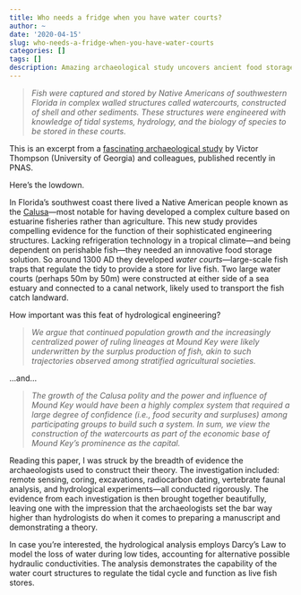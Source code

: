 ```yaml
---
title: Who needs a fridge when you have water courts?
author: ~
date: '2020-04-15'
slug: who-needs-a-fridge-when-you-have-water-courts
categories: []
tags: []
description: Amazing archaeological study uncovers ancient food storage solution
---
```

> *Fish were captured and stored by Native Americans of southwestern Florida in complex walled structures called watercourts, constructed of shell and other sediments. These structures were engineered with knowledge of tidal systems, hydrology, and the biology of species to be stored in these courts.*

This is an excerpt from a [fascinating archaeological study](https://www.pnas.org/content/117/15/8374.short?rss=1) by Victor Thompson (University of Georgia) and colleagues, published recently in PNAS.

Here’s the lowdown.

In Florida’s southwest coast there lived a Native American people known as the [Calusa](https://en.wikipedia.org/wiki/Calusa)—most notable for having developed a complex culture based on estuarine fisheries rather than agriculture. This new study provides compelling evidence for the function of their sophisticated engineering structures. Lacking refrigeration technology in a tropical climate—and being dependent on perishable fish—they needed an innovative food storage solution. So around 1300 AD they developed *water courts*—large-scale fish traps that regulate the tidy to provide a store for live fish. Two large water courts (perhaps 50m by 50m) were constructed at either side of a sea estuary and connected to a canal network, likely used to transport the fish catch landward.

How important was this feat of hydrological engineering?

> *We argue that continued population growth and the increasingly centralized power of ruling lineages at Mound Key were likely underwritten by the surplus production of fish, akin to such trajectories observed among stratified agricultural societies.*

…and…

> *The growth of the Calusa polity and the power and influence of Mound Key would have been a highly complex system that required a large degree of confidence (i.e., food security and surpluses) among participating groups to build such a system. In sum, we view the construction of the watercourts as part of the economic base of Mound Key’s prominence as the capital.*

Reading this paper, I was struck by the breadth of evidence the archaeologists used to construct their theory. The investigation included: remote sensing, coring, excavations, radiocarbon dating, vertebrate faunal analysis, and hydrological experiments—all conducted rigorously. The evidence from each investigation is then brought together beautifully, leaving one with the impression that the archaeologists set the bar way higher than hydrologists do when it comes to preparing a manuscript and demonstrating a theory.

In case you’re interested, the hydrological analysis employs Darcy’s Law to model the loss of water during low tides, accounting for alternative possible hydraulic conductivities. The analysis demonstrates the capability of the water court structures to regulate the tidal cycle and function as live fish stores.